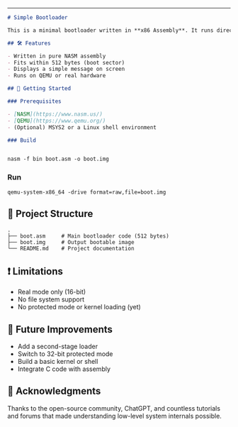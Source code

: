 

---

````markdown
# Simple Bootloader

This is a minimal bootloader written in **x86 Assembly**. It runs directly on hardware (or virtual machines like QEMU) and represents the very first stage of a computer's startup process.

## 🛠 Features

- Written in pure NASM assembly
- Fits within 512 bytes (boot sector)
- Displays a simple message on screen
- Runs on QEMU or real hardware

## 🚀 Getting Started

### Prerequisites

- [NASM](https://www.nasm.us/)
- [QEMU](https://www.qemu.org/)
- (Optional) MSYS2 or a Linux shell environment

### Build


nasm -f bin boot.asm -o boot.img
````

### Run

```
qemu-system-x86_64 -drive format=raw,file=boot.img
```

## 📂 Project Structure

```
.
├── boot.asm     # Main bootloader code (512 bytes)
├── boot.img     # Output bootable image
└── README.md    # Project documentation
```

## ❗ Limitations

* Real mode only (16-bit)
* No file system support
* No protected mode or kernel loading (yet)

## 🔮 Future Improvements

* Add a second-stage loader
* Switch to 32-bit protected mode
* Build a basic kernel or shell
* Integrate C code with assembly

## 🙏 Acknowledgments

Thanks to the open-source community, ChatGPT, and countless tutorials and forums that made understanding low-level system internals possible.






